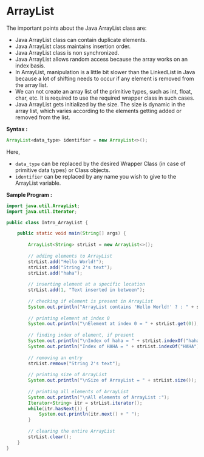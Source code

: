 # ArrayList

The important points about the Java ArrayList class are:

- Java ArrayList class can contain duplicate elements.
- Java ArrayList class maintains insertion order.
- Java ArrayList class is non synchronized.
- Java ArrayList allows random access because the array works on an index basis.
- In ArrayList, manipulation is a little bit slower than the LinkedList in Java because a lot of shifting needs to occur if any element is removed from the array list.
- We can not create an array list of the primitive types, such as int, float, char, etc. It is required to use the required wrapper class in such cases.
- Java ArrayList gets initialized by the size. The size is dynamic in the array list, which varies according to the elements getting added or removed from the list.

**Syntax :**

```java
ArrayList<data_type> identifier = new ArrayList<>();
```

Here,

- `data_type` can be replaced by the desired Wrapper Class (in case of primitive data types) or Class objects.
- `identifier` can be replaced by any name you wish to give to the ArrayList variable.

**Sample Program :**

```java
import java.util.ArrayList;
import java.util.Iterator;

public class Intro_ArrayList {

	public static void main(String[] args) {
		
		ArrayList<String> strList = new ArrayList<>();
		
		// adding elements to ArrayList
		strList.add("Hello World!");
		strList.add("String 2's text");
		strList.add("haha");
		
		// inserting element at a specific location
		strList.add(1, "Text inserted in between");
		
		// checking if element is present in ArrayList 
		System.out.println("ArrayList contains 'Hello World!' ? : " + strList.contains("Hello World!"));
		
		// printing element at index 0
		System.out.println("\nElement at index 0 = " + strList.get(0));
		
		// finding index of element, if present
		System.out.println("\nIndex of haha = " + strList.indexOf("haha"));
		System.out.println("Index of HAHA = " + strList.indexOf("HAHA"));
		
		// removing an entry
		strList.remove("String 2's text");
		
		// printing size of ArrayList
		System.out.println("\nSize of ArrayList = " + strList.size());
		
		// printing all elements of ArrayList
		System.out.println("\nAll elements of ArrayList :");
		Iterator<String> itr = strList.iterator();
		while(itr.hasNext()) {
			System.out.println(itr.next() + " ");
		}
		
		// clearing the entire ArrayList
		strList.clear();
	}
}

```
